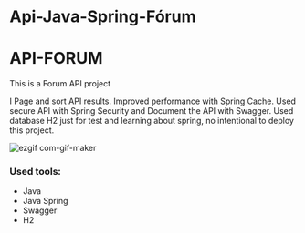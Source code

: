 # Api-Java-Spring-Fórum

# API-FORUM

This is a Forum API project

I Page and sort API results. Improved performance with Spring Cache. Used secure API with Spring Security and Document the API with Swagger. Used database H2 just for test and learning about spring, no intentional to deploy this project.

![ezgif com-gif-maker](https://user-images.githubusercontent.com/100448527/197067215-77c8e398-51e6-465a-8cdb-52a82c8d8609.gif)

<h3>Used tools:</h3>
<ul>
<li>Java</li>
<li>Java Spring</li>
<li>Swagger</li>
<li>H2</li>
</ul>

